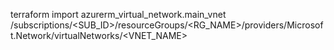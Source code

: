 terraform import azurerm_virtual_network.main_vnet /subscriptions/<SUB_ID>/resourceGroups/<RG_NAME>/providers/Microsoft.Network/virtualNetworks/<VNET_NAME>

